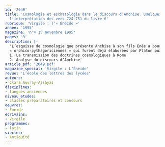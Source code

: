 ```yaml
---
id: '2049'
title: 'Cosmologie et eschatologie dans le discours d’Anchise. Quelques repères pour
  l’interprétation des vers 724-751 du livre 6'
rubrique: 'Virgile : l’« Énéide »'
annee: '1995'
magazine: 'n°4 15 novembre 1995'
pages: '9'
description: |-
  'L’esquisse de cosmologie que présente Anchise à son fils Énée a pour fonction explicite d’inscrire dans une vision cohérente du monde l’eschatologie qui précède et justifie la longue évocation de l’histoire romaine à venir. On admet généralement que cette esquisse provient de sources
  « orphico-pythagoriciennes » qui furent déjà élaborées par Platon puis qui reçurent des infléchissements stoïciens : ces traditions sont indéniablement présentes dans le discours d’Anchise, mais il convient de préciser d’abord, pour le lecteur moderne, quels cheminements probables ont suivis ces doctrines et quelles interprétations elles ont reçues à l’époque de Virgile…
  1. La transmission des doctrines cosmologiques à Rome
  2. Analyse du discours d’Anchise'
article_pdf: '2049.pdf'
magazine_special: 'Virgile : L’Énéide'
revue: 'L’école des lettres des lycées'
auteurs:
- Clara Auvray-Assayas
disciplines:
- langues anciennes
niveau_etudes:
- classes préparatoires et concours
oeuvres:
- Énéide
ecrivains:
- Virgile
programmes:
- latin
siecles:
- Antiquité
---
```

